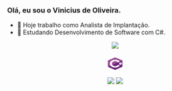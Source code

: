 ### Olá, eu sou o Vinicius de Oliveira.


- 🔭 Hoje trabalho como Analista de Implantação.
- 🌱 Estudando Desenvolvimento de Software com C#.


<div align="center">
  <a href="https://github.com/viniiciusoliveira">
  <img height="180em" src="https://github-readme-stats.vercel.app/api?username=viniiciusoliveira&show_icons=true&theme=dark&include_all_commits=true&count_private=true"/>
    <div style="display: inline_block"><br>
<img align="center" alt="Rafa-Csharp" height="30" width="40" src="https://raw.githubusercontent.com/devicons/devicon/master/icons/csharp/csharp-original.svg"> <br>
 </div>
<div> 
  <br>
  <a href="https://instagram.com/vinisaantos_" target="_blank"><img src="https://img.shields.io/badge/-Instagram-%23E4405F?style=for-the-badge&logo=instagram&logoColor=white" target="_blank"></a>
  <a href="https://www.linkedin.com/in/vinicius-oliveira-a9a642182/" target="_blank"><img src="https://img.shields.io/badge/-LinkedIn-%230077B5?style=for-the-badge&logo=linkedin&logoColor=white" target="_blank"></a> 
    
  </div>
    
    
          
